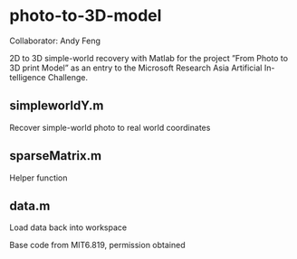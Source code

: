 # photo-to-3D-model
Collaborator: Andy Feng

2D to 3D simple-world recovery with Matlab for the project ”From Photo to 3D print Model” as an entry to the Microsoft Research Asia Artificial In- telligence Challenge.

## simpleworldY.m
Recover simple-world photo to real world coordinates

## sparseMatrix.m
Helper function

## data.m
Load data back into workspace


Base code from MIT6.819, permission obtained

